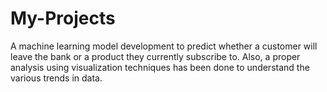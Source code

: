 # My-Projects
A machine learning model development to predict whether a customer will leave the bank or a product they currently subscribe to. 
Also, a proper analysis using visualization techniques has been done to understand the various trends in data.
